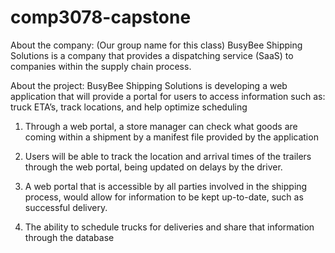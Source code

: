 # comp3078-capstone

About the company: (Our group name for this class)
BusyBee Shipping Solutions is a company that provides a dispatching service (SaaS) to companies
within the supply chain process.

About the project:
BusyBee Shipping Solutions is developing a web application that will provide a portal for
users to access information such as: truck ETA’s, track locations, and help optimize scheduling

1. Through a web portal, a store manager can check what goods are coming
within a shipment by a manifest file provided by the application

2. Users will be able to track the location and arrival times of the trailers through
the web portal, being updated on delays by the driver.

3. A web portal that is accessible by all parties involved in the shipping process,
would allow for information to be kept up-to-date, such as successful delivery.

4. The ability to schedule trucks for deliveries and share that information through
the database
